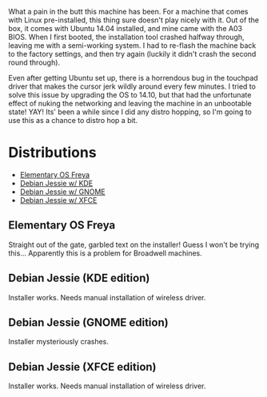 <!-- 
.. title: Dell XPS 13 2015 Developer Edition
.. slug: dell-xps-13-2015-developer-edition
.. date: 2015-05-28 13:24:57 UTC-04:00
.. tags: 
.. category: 
.. link: 
.. description: 
.. type: text
-->

What a pain in the butt this machine has been.  For a machine that comes with
Linux pre-installed, this thing sure doesn't play nicely with it.  Out of the
box, it comes with Ubuntu 14.04 installed, and mine came with the A03 BIOS.
When I first booted, the installation tool crashed halfway through, leaving me
with a semi-working system.  I had to re-flash the machine back to the factory
settings, and then try again (luckily it didn't crash the second round through).  

Even after getting Ubuntu set up, there is a horrendous bug in the touchpad
driver that makes the cursor jerk wildly around every few minutes.  I tried to
solve this issue by upgrading the OS to 14.10, but that had the unfortunate
effect of nuking the networking and leaving the machine in an unbootable state!
YAY!  Its' been a while since I did any distro hopping, so I'm going to use this
as a chance to distro hop a bit.

# Distributions
- [Elementary OS Freya](#elementary)
- [Debian Jessie w/ KDE](#debian-kde)
- [Debian Jessie w/ GNOME](#debian-gnome)
- [Debian Jessie w/ XFCE](#debian-xfce)

<div id='elementary'/>
<h2>Elementary OS Freya</h2>
Straight out of the gate, garbled text on the installer!  Guess I won't be
trying this...  Apparently this is a problem for Broadwell machines.

<div id='debian-kde'></div>
<h2>Debian Jessie (KDE edition)</h2>
Installer works.  Needs manual installation of wireless driver.

<div id='debian-gnome'/>
<h2>Debian Jessie (GNOME edition)</h2>
Installer mysteriously crashes.

<div id='debian-xfce'/>
<h2>Debian Jessie (XFCE edition)</h2>
Installer works.  Needs manual installation of wireless driver.

